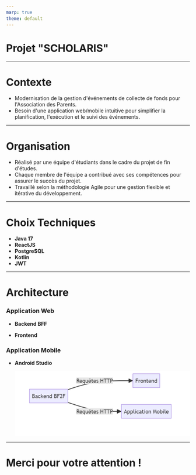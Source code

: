 ```yaml
---
marp: true
theme: default
---
```


<!-- Vertical centering -->
<style scoped>
section {
  display: flex;
  justify-content: center;
  align-items: center;
}
</style>

# Projet "SCHOLARIS"

---

# Contexte

- Modernisation de la gestion d'événements de collecte de fonds pour l'Association des Parents.
- Besoin d'une application web/mobile intuitive pour simplifier la planification, l'exécution et le suivi des événements.

---

# Organisation

- Réalisé par une équipe d'étudiants dans le cadre du projet de fin d'études.
- Chaque membre de l'équipe a contribué avec ses compétences pour assurer le succès du projet.
- Travaillé selon la méthodologie Agile pour une gestion flexible et itérative du développement.

---

# Choix Techniques

- **Java 17** 
- **ReactJS** 
- **PostgreSQL** 
- **Kotlin**
- **JWT** 

---

# Architecture

### Application Web

- **Backend BFF** 

- **Frontend** 


### Application Mobile

- **Android Studio** 

  ![bg right 100%](Bf2f.PNG)


---

<!-- Vertical centering -->
<style scoped>
section {
  display: flex;
  justify-content: center;
  align-items: center;
}
</style>
# Merci pour votre attention !









